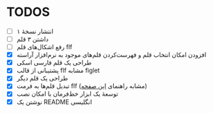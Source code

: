 # TODOS
- [ ] انتشار نسخهٔ ۱
- [ ] داشتن ۳ قلم
- [ ] رفع اشکال‌های قلم flf  
- [x] افزودن امکان انتخاب قلم و فهرست‌کردن قلم‌های موجود به نرم‌افزار آراسته   
- [x] طراحی یک قلم فارسی اسکی
- [x] پشتیبانی از قالب flf مشابه figlet
- [x] طراحی یک قلم دیگر
- [x] تبدیل قلم‌ها به فرمت flf  (مشابه راهنمای [این صفحه](https://github.com/Marak/asciimo/issues/3))
- [x] توسعهٔ یک ابزار خط‌فرمان با امکان نصب
- [x] نوشتن یک README انگلیسی
